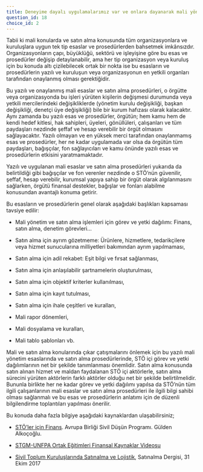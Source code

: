 ```yaml
---
title: Deneyime dayalı uygulamalarımız var ve onlara dayanarak mali yönetim ve satın alma işlemlerini yapıyoruz.
question_id: 18
choice_id: 2
---
```

Tabii ki mali konularda ve satın alma konusunda tüm organizasyonlara ve kuruluşlara uygun tek tip esaslar ve prosedürlerden bahsetmek imkânsızdır. Organizasyonların çapı, büyüklüğü, sektörü ve işleyişine göre bu esas ve prosedürler değişip detaylanabilir, ama her tip organizasyon veya kuruluş için bu konuda altı çizilebilecek ortak bir nokta ise bu esasların ve prosedürlerin yazılı ve kuruluşun veya organizasyonun en yetkili organları tarafından onaylanmış olması gerektiğidir.

Bu yazılı ve onaylanmış mali esaslar ve satın alma prosedürleri, o örgütte veya organizasyonda bu işleri yürüten kişilerin değişmesi durumunda veya yetkili mercilerindeki değişikliklerde (yönetim kurulu değişikliği, başkan değişikliği, denetçi üye değişikliği) bile bir kurum hafızası olarak kalacaktır. Aynı zamanda bu yazılı esas ve prosedürler, örgütün; hem kamu hem de kendi hedef kitlesi, hak sahipleri, üyeleri, gönüllüleri, çalışanları ve tüm paydaşları nezdinde şeffaf ve hesap verebilir bir örgüt olmasını sağlayacaktır. Yazılı olmayan ve en yüksek merci tarafından onaylanmamış esas ve prosedürler, her ne kadar uygulamada var olsa da örgütün tüm paydaşları, bağışçılar, fon sağlayıcıları ve kamu önünde yazılı esas ve prosedürlerin etkisini yaratmamaktadır.

Yazılı ve uygulanan mali esaslar ve satın alma prosedürleri yukarıda da belirtildiği gibi bağışçılar ve fon verenler nezdinde o STÖ’nün güvenilir, şeffaf, hesap verebilir, kurumsal yapıya sahip bir örgüt olarak algılanmasını sağlarken, örgütü finansal destekler, bağışlar ve fonları alabilme konusundan avantajlı konuma getirir.

Bu esasların ve prosedürlerin genel olarak aşağıdaki başlıkları kapsaması tavsiye edilir:

- Mali yönetim ve satın alma işlemleri için görev ve yetki dağılımı: Finans, satın alma, denetim görevleri…

- Satın alma için ayrım gözetmeme: Ürünlere, hizmetlere, tedarikçilere veya hizmet sunucularına milliyetleri bakımından ayrım yapılmaması,

- Satın alma için adil rekabet: Eşit bilgi ve fırsat sağlanması,

- Satın alma için anlaşılabilir şartnamelerin oluşturulması,

- Satın alma için objektif kriterler kullanılması,

- Satın alma için kayıt tutulması,

- Satın alma için ihale çeşitleri ve kuralları,

- Mali rapor dönemleri,

- Mali dosyalama ve kuralları,

- Mali tablo şablonları vb.

Mali ve satın alma konularında çıkar çatışmalarını önlemek için bu yazılı mali yönetim esaslarında ve satın alma prosedürlerinde, STÖ içi görev ve yetki dağılımlarının net bir şekilde tanımlanması önemlidir. Satın alma konusunda satın alınan hizmet ve maldan faydalanan STÖ içi aktörlerle, satın alma sürecini yürüten aktörlerin farklı aktörler olduğu net bir şekilde belirtilmelidir. Bununla birlikte her ne kadar görev ve yetki dağılımı yapılsa da STÖ’nün tüm ilgili çalışanlarının mali esaslar ve satın alma prosedürleri ile ilgili bilgi sahibi olması sağlanmalı ve bu esas ve prosedürlerin anlatımı için de düzenli bilgilendirme toplantıları yapılması önerilir.

Bu konuda daha fazla bilgiye aşağıdaki kaynaklardan ulaşabilirsiniz;

- [<u>STÖ’ler için Finans</u>](https://www.stgm.org.tr/sites/default/files/2020-09/stoler-icin-finans-rehberi.pdf). Avrupa Birliği Sivil Düşün Programı. Gülden Alkoçoğlu.

- [<u>STGM-UNFPA Ortak Eğitimleri Finansal Kaynaklar Videosu</u>](https://www.youtube.com/watch?v=AVJMX6VQrC4&list=PLNNUSz3jzVL64sskDhRNadAhwPdVsD14-&index=6)

- [<u>Sivil Toplum Kuruluşlarında Satınalma ve Lojistik</u>](https://satinalmadergisi.com/sivil-toplum-kuruluslarinda-satinalma-ve-lojistik/), Satınalma Dergisi, 31 Ekim 2017

